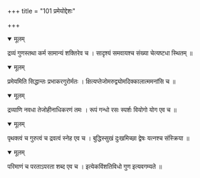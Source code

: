 +++
title = "101 प्रमेयोद्देशः"

+++


<details open><summary>मूलम्</summary>

द्रव्यं गुणस्तथा कर्म सामान्यं शक्तिरेव च । सादृश्यं समवायश्च संख्या चेत्यष्टधा स्थितम् ॥
</details>



<details open><summary>मूलम्</summary>

प्रमेयमिति सिद्धान्तः प्रभाकरगुरोर्मतः । क्षित्यप्तेजोमरुद्व्योमदिक्कालात्ममनांसि च ॥
</details>



<details open><summary>मूलम्</summary>

द्रव्याणि नवधा तेजोहीनाधिकरणं तमः । रूपं गन्धो रसः स्पर्शः वियोगो योग एव च ॥
</details>



<details open><summary>मूलम्</summary>

पृथक्त्वं च गुरुत्वं च द्रवत्वं स्नेह एव च । बुद्धिस्सुखं दुःखमिच्छा द्वेषः यत्नश्च संस्क्रिया ॥
</details>



<details open><summary>मूलम्</summary>

परिमाणं च परताऽपरता शब्द एव च । इत्येकविंशतिविधो गुण इत्यवगम्यते ॥
</details>

